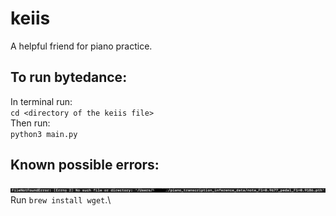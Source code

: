 # keiis
A helpful friend for piano practice.


## To run bytedance:
In terminal run:\
`cd <directory of the keiis file>`\
Then run:\
`python3 main.py`

## Known possible errors:
![plot](./FileNotFoundError.jpeg)\
Run `brew install wget`.\




